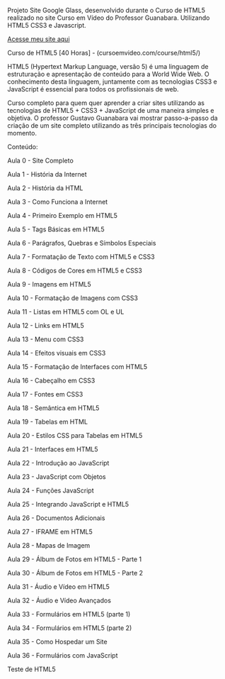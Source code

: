 
Projeto Site Google Glass, desenvolvido durante o Curso de HTML5 realizado no site Curso em Vídeo do Professor Guanabara. Utilizando HTML5 CSS3 e Javascript.

<a href="https://danianith.github.io/Curso_em_Video/project-google-glass/index.html">Acesse meu site aqui</a>


Curso de HTML5 [40 Horas] - (cursoemvideo.com/course/html5/)

HTML5 (Hypertext Markup Language, versão 5) é uma linguagem de estruturação e apresentação de conteúdo para a World Wide Web. O conhecimento desta linguagem, juntamente com as tecnologias CSS3 e JavaScript é essencial para todos os profissionais de web.

Curso completo para quem quer aprender a criar sites utilizando as tecnologias de HTML5 + CSS3 + JavaScript de uma maneira simples e objetiva. O professor Gustavo Guanabara vai mostrar passo-a-passo da criação de um site completo utilizando as três principais tecnologias do momento.


Conteúdo:

Aula 0 - Site Completo

Aula 1 - História da Internet

Aula 2 - História da HTML

Aula 3 - Como Funciona a Internet

Aula 4 - Primeiro Exemplo em HTML5

Aula 5 - Tags Básicas em HTML5

Aula 6 - Parágrafos, Quebras e Símbolos Especiais

Aula 7 - Formatação de Texto com HTML5 e CSS3

Aula 8 - Códigos de Cores em HTML5 e CSS3

Aula 9 - Imagens em HTML5

Aula 10 - Formatação de Imagens com CSS3

Aula 11 - Listas em HTML5 com OL e UL

Aula 12 - Links em HTML5

Aula 13 - Menu com CSS3

Aula 14 - Efeitos visuais em CSS3

Aula 15 - Formatação de Interfaces com HTML5

Aula 16 - Cabeçalho em CSS3

Aula 17 - Fontes em CSS3

Aula 18 - Semântica em HTML5

Aula 19 - Tabelas em HTML

Aula 20 - Estilos CSS para Tabelas em HTML5

Aula 21 - Interfaces em HTML5

Aula 22 - Introdução ao JavaScript

Aula 23 - JavaScript com Objetos

Aula 24 - Funções JavaScript

Aula 25 - Integrando JavaScript e HTML5

Aula 26 - Documentos Adicionais

Aula 27 - IFRAME em HTML5

Aula 28 - Mapas de Imagem

Aula 29 - Álbum de Fotos em HTML5 - Parte 1

Aula 30 - Álbum de Fotos em HTML5 - Parte 2

Aula 31 - Áudio e Vídeo em HTML5

Aula 32 - Áudio e Vídeo Avançados

Aula 33 - Formulários em HTML5 (parte 1)

Aula 34 - Formulários em HTML5 (parte 2)

Aula 35 - Como Hospedar um Site

Aula 36 - Formulários com JavaScript

Teste de HTML5




